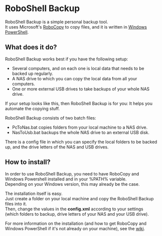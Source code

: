 # RoboShell Backup

RoboShell Backup is a simple personal backup tool.  
It uses Microsoft's [RoboCopy](http://en.wikipedia.org/wiki/Robocopy) to copy files, and it is written in [Windows PowerShell](http://en.wikipedia.org/wiki/Windows_PowerShell).

## What does it do?

RoboShell Backup works best if you have the following setup:

- Several computers, and on each one is local data that needs to be backed up regularly.
- A NAS drive to which you can copy the local data from all your computers.
- One or more external USB drives to take backups of your whole NAS drive.

If your setup looks like this, then RoboShell Backup is for you: It helps you automate the copying stuff.

RoboShell Backup consists of two batch files:

- PcToNas.bat copies folders from your local machine to a NAS drive.
- NasToUsb.bat backups the whole NAS drive to an external USB disk.

There is a config file in which you can specify the local folders to be backed up, and the drive letters of the NAS and USB drives.

## How to install?

In order to use RoboShell Backup, you need to have RoboCopy and Windows Powershell installed and in your %PATH% variable.  
Depending on your Windows version, this may already be the case.

The installation itself is easy.  
Just create a folder on your local machine and copy the RoboShell Backup files into it.  
Then, change the values in the **config.xml** according to your settings (which folders to backup, drive letters of your NAS and your USB drive).

For more information on the installation (and how to get RoboCopy and Windows PowerShell if it's not already on your machine), see the [wiki](https://bitbucket.org/christianspecht/roboshell-backup/wiki/Install).